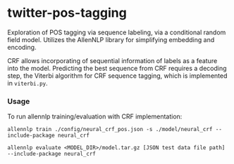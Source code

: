 # twitter-pos-tagging
Exploration of POS tagging via sequence labeling, via a conditional random field model.
Utilizes the AllenNLP library for simplifying embedding and encoding.

CRF allows incorporating of sequential information of labels as a feature into the model. Predicting the best sequence from CRF requires a decoding step, the Viterbi algorithm for CRF sequence tagging, which is implemented in ```viterbi.py```.


### Usage
To run allennlp training/evaluation with CRF implementation:

```allennlp train ./config/neural_crf_pos.json -s ./model/neural_crf --include-package neural_crf```

```allennlp evaluate <MODEL_DIR>/model.tar.gz [JSON test data file path] --include-package neural_crf```
